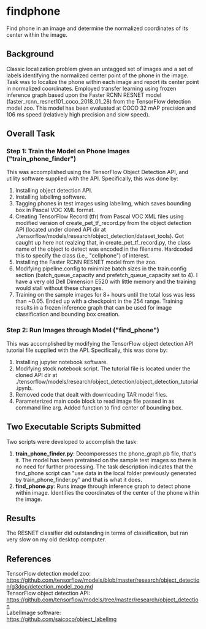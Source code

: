 # findphone
Find phone in an image and determine the normalized coordinates of its center within the image.
## Background
Classic localization problem given an untagged set of images and a set of labels identifying the normalized center point of the phone in the image. Task was to localize the phone within each image and report its center point in normalized coordinates. Employed transfer learning using frozen inference graph based upon the Faster RCNN RESNET model (faster_rcnn_resnet101_coco_2018_01_28) from the TensorFlow detection model zoo. This model has been evaluated at COCO 32 mAP precision and 106 ms speed (relatively high precision and slow speed).
## Overall Task
### Step 1: Train the Model on Phone Images ("train_phone_finder")
This was accomplished using the TensorFlow Object Detection API, and utility software supplied with the API. Specifically, this was done by:
1. Installing object detection API.
2. Installing labelImg software.
3. Tagging phones in test images using labelImg, which saves bounding box in Pascal VOC XML format.
4. Creating TensorFlow Record (tfr) from Pascal VOC XML files using modified version of create_pet_tf_record.py from the object detection API (located under cloned API dir at ./tensorflow/models/research/object_detection/dataset_tools). Got caught up here not realzing that, in create_pet_tf_record.py, the class name of the object to detect was encoded in the filename. Hardcoded this to specify the class (i.e., "cellphone") of interest.
5. Installing the Faster RCNN RESNET model from the zoo.
6. Modifying pipeline.config to minimize batch sizes in the train.config section (batch_queue_capacity and prefetch_queue_capacity set to 4). I have a very old Dell Dimension E520 with little memory and the training would stall without these changes.
7. Training on the sample images for 8+ hours until the total loss was less than ~0.05. Ended up with a checkpoint in the 254 range. Training results in a frozen inference graph that can be used for image classification and bounding box creation.
### Step 2: Run Images through Model ("find_phone")
This was accomplished by modifying the TensorFlow object detection API tutorial file supplied with the API. Specifically, this was done by:
1. Installing jupyter notebook software.
2. Modifying stock notebook script. The tutorial file is located under the cloned API dir at ./tensorflow/models/research/object_detection/object_detection_tutorial.ipynb.
3. Removed code that dealt with downloading TAR model files.
4. Parameterized main code block to read image file passed in as command line arg. Added function to find center of bounding box.
## Two Executable Scripts Submitted
Two scripts were developed to accomplish the task:
1. **train_phone_finder.py**: Decomporesses the phone_graph.pb file, that's it. The model has been pretrained on the sample test images so there is no need for further processing. The task description indicates that the find_phone script can "use data in the local folder previously generated by train_phone_finder.py" and that is what it does.
2. **find_phone.py**: Runs image through inference graph to detect phone within image. Identifies the coordinates of the center of the phone within the image.
## Results
The RESNET classifier did outstanding in terms of classification, but ran very slow on my old desktop computer.
## References
TensorFlow detection model zoo:  
https://github.com/tensorflow/models/blob/master/research/object_detection/g3doc/detection_model_zoo.md  
TensorFlow object detection API:  
https://github.com/tensorflow/models/tree/master/research/object_detection  
LabelImage software:  
https://github.com/saicoco/object_labelImg  
